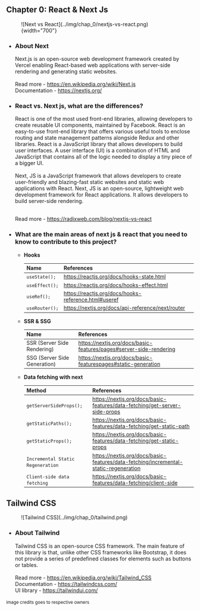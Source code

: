 ## Chapter 0: **React & Next Js**

<figure markdown>
![Next vs React](../img/chap_0/nextjs-vs-react.png){width="700"}
</figure>

-   ### **About Next**

    Next.js is an open-source web development framework created by Vercel enabling React-based web applications with server-side rendering and generating static websites.
    <br /><br />Read more - <a href="https://en.wikipedia.org/wiki/Next.js" target="_blank">https://en.wikipedia.org/wiki/Next.js</a>
    <br />Documentation - <a href="https://nextjs.org/" target="_blank">https://nextjs.org/</a>

-   ### **React vs. Next js, what are the differences?**

    React is one of the most used front-end libraries, allowing developers to create reusable UI components, maintained by Facebook. React is an easy-to-use front-end library that offers various useful tools to enclose routing and state management patterns alongside Redux and other libraries. React is a JavaScript library that allows developers to build user interfaces. A user interface (UI) is a combination of HTML and JavaScript that contains all of the logic needed to display a tiny piece of a bigger UI.<br /><br />Next, JS is a JavaScript framework that allows developers to create user-friendly and blazing-fast static websites and static web applications with React. Next, JS is an open-source, lightweight web development framework for React applications. It allows developers to build server-side rendering.

    <br />Read more - <a href="https://radixweb.com/blog/nextjs-vs-react" target="_blank">https://radixweb.com/blog/nextjs-vs-react</a>

-   ### **What are the main areas of next js & react that you need to know to contribute to this project?**

    -   **Hooks**

        | Name           | References                                                                                                                              |
        | -------------- | --------------------------------------------------------------------------------------------------------------------------------------- |
        | `useState();`  | <a href="https://reactjs.org/docs/hooks-state.html" target="_blank">https://reactjs.org/docs/hooks-state.html</a>                       |
        | `useEffect();` | <a href="https://reactjs.org/docs/hooks-effect.htm" target="_blank">https://reactjs.org/docs/hooks-effect.html</a>                      |
        | `useRef();`    | <a href="https://reactjs.org/docs/hooks-reference.html#useref" target="_blank">https://reactjs.org/docs/hooks-reference.html#useref</a> |
        | `useRouter();` | <a href="https://nextjs.org/docs/api-reference/next/router" target="_blank">https://nextjs.org/docs/api-reference/next/router</a>       |

    -   **SSR & SSG**

        | Name                         | References                                                                                                                                                          |
        | ---------------------------- | ------------------------------------------------------------------------------------------------------------------------------------------------------------------- |
        | SSR (Server Side Rendering)  | <a href="https://nextjs.org/docs/basic-features/pages#server-side-rendering" target="_blank">https://nextjs.org/docs/basic-features/pages#server-side-rendering</a> |
        | SSG (Server Side Generation) | <a href="https://nextjs.org/docs/basic-features/pages#static-generation" target="_blank">https://nextjs.org/docs/basic-featurespages#static-generation</a>          |

    -   **Data fetching with next**

        | Method                            | References                                                                                                                                                                                                |
        | --------------------------------- | --------------------------------------------------------------------------------------------------------------------------------------------------------------------------------------------------------- |
        | `getServerSideProps();`           | <a href="https://nextjs.org/docs/basic-features/data-fetching/get-server-side-props" target="_blank">https://nextjs.org/docs/basic-features/data-fetching/get-server-side-props</a>                       |
        | `getStaticPaths();`               | <a href="https://nextjs.org/docs/basic-features/data-fetching/get-static-path" target="_blank">https://nextjs.org/docs/basic-features/data-fetching/get-static-path</a>                                   |
        | `getStaticProps();`               | <a href="https://nextjs.org/docs/basic-features/data-fetching/get-static-props" target="_blank">https://nextjs.org/docs/basic-features/data-fetching/get-static-props</a>                                 |
        | `Incremental Static Regeneration` | <a href=" https://nextjs.org/docs/basic-features/data-fetching/incremental-static-regeneration" target="_blank"> https://nextjs.org/docs/basic-features/data-fetching/incremental-static-regeneration</a> |
        | `Client-side data fetching`       | <a href="https://nextjs.org/docs/basic-features/data-fetching/client-side" target="_blank">https://nextjs.org/docs/basic-features/data-fetching/client-side</a>                                           |

## **Tailwind CSS**

<figure markdown>
![Tailwind CSS](../img/chap_0/tailwind.png)
</figure>

-   ### **About Tailwind**

    Tailwind CSS is an open-source CSS framework. The main feature of this library is that, unlike other CSS frameworks like Bootstrap, it does not provide a series of predefined classes for elements such as buttons or tables.
    <br /><br />Read more - <a href="https://en.wikipedia.org/wiki/Tailwind_CSS" target="_blank">https://en.wikipedia.org/wiki/Tailwind_CSS</a>
    <br />Documentation - <a href="https://tailwindcss.com/" target="_blank">https://tailwindcss.com/</a>
    <br />UI library - <a href="https://tailwindui.com/" target="_blank">https://tailwindui.com/</a>

<small>image credits goes to respective owners</small>
